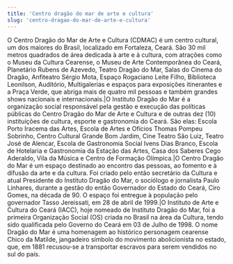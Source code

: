 ```yaml
---
title: 'Centro dragão do mar de arte e cultura'
slug: 'centro-dragao-do-mar-de-arte-e-cultura'
---
```

O Centro Dragão do Mar de Arte e Cultura (CDMAC) é um centro cultural, um dos maiores do Brasil, localizado em Fortaleza, Ceará. São 30 mil metros quadrados de área dedicada à arte e à cultura, com atrações como o Museu da Cultura Cearense, o Museu de Arte Contemporânea do Ceará, Planetário Rubens de Azevedo, Teatro Dragão do Mar, Salas do Cinema do Dragão, Anfiteatro Sérgio Mota, Espaço Rogaciano Leite Filho, Biblioteca Leonilson, Auditório, Multigalerias e espaços para exposições itinerantes e a Praça Verde, que abriga mais de quatro mil pessoas e também grandes shows nacionais e internacionais.|O Instituto Dragão do Mar é a organização social responsável pela gestão e execução das políticas públicas do Centro Dragão do Mar de Arte e Cultura e de outras dez (10) instituições de cultura, esporte e gastronomia do Ceará. São elas: Escola Porto Iracema das Artes, Escola de Artes e Ofícios Thomas Pompeu Sobrinho, Centro Cultural Grande Bom Jardim, Cine Teatro São Luiz, Teatro José de Alencar, Escola de Gastronomia Social Ivens Dias Branco, Escola de Hotelaria e Gastronomia da Estação das Artes, Casa dos Saberes Cego Aderaldo, Vila da Música e Centro de Formação Olímpica.|O Centro Dragão do Mar é um espaço destinado ao encontro das pessoas, ao fomento e à difusão da arte e da cultura. Foi criado pelo então secretário da Cultura e atual Presidente do Instituto Dragão do Mar, o sociólogo e jornalista Paulo Linhares, durante a gestão do então Governador do Estado do Ceará, Ciro Gomes, na década de 90. O espaço foi entregue à população pelo governador Tasso Jereissati, em 28 de abril de 1999.|O Instituto de Arte e Cultura do Ceará (IACC), hoje nomeado de Instituto Dragão do Mar, foi a primeira Organização Social (OS) criada no Brasil na área da Cultura, tendo sido qualificada pelo Governo do Ceará em 03 de Julho de 1998. O nome Dragão do Mar é uma homenagem ao histórico personagem cearense Chico da Matilde, jangadeiro símbolo do movimento abolicionista no estado, que, em 1881 recusou-se a transportar escravos para serem vendidos no sul do país.